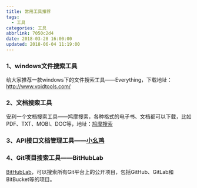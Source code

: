 ```yaml
---
title: 常用工具推荐
tags:
  - 工具
categories: 工具
abbrlink: 7050c2d4
date: 2018-03-28 16:00:00
updated: 2018-06-04 11:19:00
---
```

### 1、windows文件搜索工具
给大家推荐一款windows下的文件搜索工具——Everything，下载地址：http://www.voidtools.com/

### 2、文档搜索工具
安利一个文档搜索工具——鸠摩搜索，各种格式的电子书、文档都可以下载，比如PDF、TXT、MOBI、DOC等，地址：[鸠摩搜索](https://www.jiumodiary.com/)

<!-- more -->
### 3、API接口文档管理工具——[小幺鸡](http://www.xiaoyaoji.cn)

### 4、Git项目搜索工具——BitHubLab
[BitHubLab](https://bithublab.org/)，可以搜索所有Git平台上的公开项目，包括GitHub、GitLab和BitBucket等的项目。
